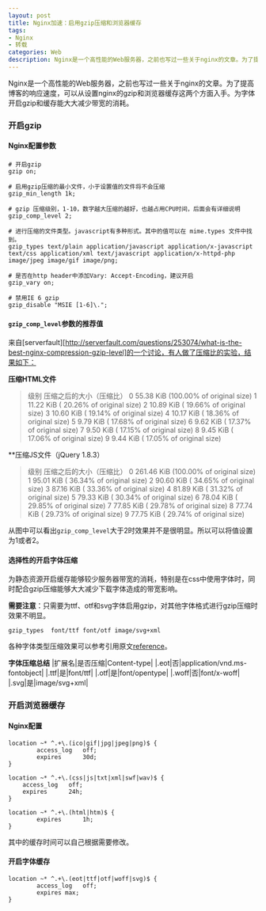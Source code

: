 ```yaml
---
layout: post
title: Nginx加速：启用gzip压缩和浏览器缓存
tags:
- Nginx
- 转载
categories: Web
description: Nginx是一个高性能的Web服务器，之前也写过一些关于nginx的文章。为了提高博客的响应速度，可以从设置nginx的gzip和浏览器缓存这两个方面入手。为字体开启gzip和缓存能大大减少带宽的消耗。
---
```

Nginx是一个高性能的Web服务器，之前也写过一些关于nginx的文章。为了提高博客的响应速度，可以从设置nginx的gzip和浏览器缓存这两个方面入手。为字体开启gzip和缓存能大大减少带宽的消耗。

### 开启gzip

#### Nginx配置参数

```
# 开启gzip
gzip on;

# 启用gzip压缩的最小文件，小于设置值的文件将不会压缩
gzip_min_length 1k;

# gzip 压缩级别，1-10，数字越大压缩的越好，也越占用CPU时间，后面会有详细说明
gzip_comp_level 2;

# 进行压缩的文件类型。javascript有多种形式。其中的值可以在 mime.types 文件中找到。
gzip_types text/plain application/javascript application/x-javascript text/css application/xml text/javascript application/x-httpd-php image/jpeg image/gif image/png;

# 是否在http header中添加Vary: Accept-Encoding，建议开启
gzip_vary on;

# 禁用IE 6 gzip
gzip_disable "MSIE [1-6]\.";
```

#### `gzip_comp_level`参数的推荐值

来自[serverfault][http://serverfault.com/questions/253074/what-is-the-best-nginx-compression-gzip-level]的一个讨论，有人做了压缩比的实验，结果如下：

**压缩HTML文件**
>级别	压缩之后的大小（压缩比）
>0    55.38 KiB (100.00% of original size)
>1    11.22 KiB ( 20.26% of original size)
>2    10.89 KiB ( 19.66% of original size)
>3    10.60 KiB ( 19.14% of original size)
>4    10.17 KiB ( 18.36% of original size)
>5     9.79 KiB ( 17.68% of original size)
>6     9.62 KiB ( 17.37% of original size)
>7     9.50 KiB ( 17.15% of original size)
>8     9.45 KiB ( 17.06% of original size)
>9     9.44 KiB ( 17.05% of original size)

**压缩JS文件（jQuery 1.8.3）
>级别	压缩之后的大小（压缩比）
>0    261.46 KiB (100.00% of original size)
>1     95.01 KiB ( 36.34% of original size)
>2     90.60 KiB ( 34.65% of original size)
>3     87.16 KiB ( 33.36% of original size)
>4     81.89 KiB ( 31.32% of original size)
>5     79.33 KiB ( 30.34% of original size)
>6     78.04 KiB ( 29.85% of original size)
>7     77.85 KiB ( 29.78% of original size)
>8     77.74 KiB ( 29.73% of original size)
>9     77.75 KiB ( 29.74% of original size)

从图中可以看出`gzip_comp_level`大于2时效果并不是很明显。所以可以将值设置为1或者2。

#### 选择性的开启字体压缩
为静态资源开启缓存能够较少服务器带宽的消耗，特别是在css中使用字体时，同时配合gzip压缩能够大大减少下载字体造成的带宽影响。

**需要注意**：只需要为ttf、otf和svg字体启用gzip，对其他字体格式进行gzip压缩时效果不明显。
```
gzip_types  font/ttf font/otf image/svg+xml
```
各种字体类型压缩效果可以参考引用原文[reference](http://www.darrenfang.com/2015/01/setting-up-http-cache-and-gzip-with-nginx/ "引用原文")。

**字体压缩总结**
|扩展名|是否压缩|Content-type|
|.eot|否|application/vnd.ms-fontobject|
|.ttf|是|font/ttf|
|.otf|是|font/opentype|
|.woff|否|font/x-woff|
|.svg|是|image/svg+xml|

### 开启浏览器缓存

#### Nginx配置

```
location ~* ^.+\.(ico|gif|jpg|jpeg|png)$ { 
        access_log   off; 
        expires      30d;
}

location ~* ^.+\.(css|js|txt|xml|swf|wav)$ {
    access_log   off;
    expires      24h;
}

location ~* ^.+\.(html|htm)$ {
        expires      1h;
}
```
其中的缓存时间可以自己根据需要修改。

#### 开启字体缓存
```
location ~* ^.+\.(eot|ttf|otf|woff|svg)$ {
        access_log   off;
        expires max;
}
```




